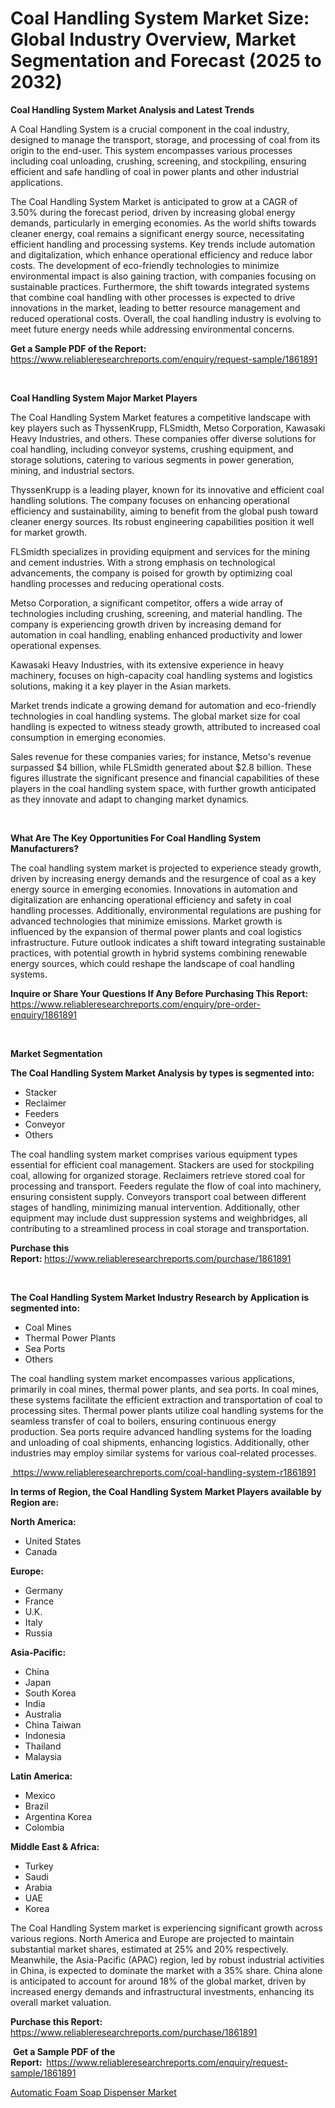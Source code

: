 <p><h1>Coal Handling System Market Size: Global Industry Overview, Market Segmentation and Forecast (2025 to 2032)</h1></p><p><strong>Coal Handling System Market Analysis and Latest Trends</strong></p>
<p><p>A Coal Handling System is a crucial component in the coal industry, designed to manage the transport, storage, and processing of coal from its origin to the end-user. This system encompasses various processes including coal unloading, crushing, screening, and stockpiling, ensuring efficient and safe handling of coal in power plants and other industrial applications.</p><p>The Coal Handling System Market is anticipated to grow at a CAGR of 3.50% during the forecast period, driven by increasing global energy demands, particularly in emerging economies. As the world shifts towards cleaner energy, coal remains a significant energy source, necessitating efficient handling and processing systems. Key trends include automation and digitalization, which enhance operational efficiency and reduce labor costs. The development of eco-friendly technologies to minimize environmental impact is also gaining traction, with companies focusing on sustainable practices. Furthermore, the shift towards integrated systems that combine coal handling with other processes is expected to drive innovations in the market, leading to better resource management and reduced operational costs. Overall, the coal handling industry is evolving to meet future energy needs while addressing environmental concerns.</p></p>
<p><strong>Get a Sample PDF of the Report:&nbsp;</strong> <a href="https://www.reliableresearchreports.com/enquiry/request-sample/1861891?utm_campaign=2300&utm_medium=2&utm_source=Github&utm_content=ia&utm_term=16022025&utm_id=coal-handling-system">https://www.reliableresearchreports.com/enquiry/request-sample/1861891</a></p>
<p>&nbsp;</p>
<p><strong>Coal Handling System Major Market Players</strong></p>
<p><p>The Coal Handling System Market features a competitive landscape with key players such as ThyssenKrupp, FLSmidth, Metso Corporation, Kawasaki Heavy Industries, and others. These companies offer diverse solutions for coal handling, including conveyor systems, crushing equipment, and storage solutions, catering to various segments in power generation, mining, and industrial sectors.</p><p>ThyssenKrupp is a leading player, known for its innovative and efficient coal handling solutions. The company focuses on enhancing operational efficiency and sustainability, aiming to benefit from the global push toward cleaner energy sources. Its robust engineering capabilities position it well for market growth.</p><p>FLSmidth specializes in providing equipment and services for the mining and cement industries. With a strong emphasis on technological advancements, the company is poised for growth by optimizing coal handling processes and reducing operational costs.</p><p>Metso Corporation, a significant competitor, offers a wide array of technologies including crushing, screening, and material handling. The company is experiencing growth driven by increasing demand for automation in coal handling, enabling enhanced productivity and lower operational expenses.</p><p>Kawasaki Heavy Industries, with its extensive experience in heavy machinery, focuses on high-capacity coal handling systems and logistics solutions, making it a key player in the Asian markets.</p><p>Market trends indicate a growing demand for automation and eco-friendly technologies in coal handling systems. The global market size for coal handling is expected to witness steady growth, attributed to increased coal consumption in emerging economies.</p><p>Sales revenue for these companies varies; for instance, Metso's revenue surpassed $4 billion, while FLSmidth generated about $2.8 billion. These figures illustrate the significant presence and financial capabilities of these players in the coal handling system space, with further growth anticipated as they innovate and adapt to changing market dynamics.</p></p>
<p>&nbsp;</p>
<p><strong>What Are The Key Opportunities For Coal Handling System Manufacturers?</strong></p>
<p><p>The coal handling system market is projected to experience steady growth, driven by increasing energy demands and the resurgence of coal as a key energy source in emerging economies. Innovations in automation and digitalization are enhancing operational efficiency and safety in coal handling processes. Additionally, environmental regulations are pushing for advanced technologies that minimize emissions. Market growth is influenced by the expansion of thermal power plants and coal logistics infrastructure. Future outlook indicates a shift toward integrating sustainable practices, with potential growth in hybrid systems combining renewable energy sources, which could reshape the landscape of coal handling systems.</p></p>
<p><strong>Inquire or Share Your Questions If Any Before Purchasing This Report:</strong> <a href="https://www.reliableresearchreports.com/enquiry/pre-order-enquiry/1861891?utm_campaign=2300&utm_medium=2&utm_source=Github&utm_content=ia&utm_term=16022025&utm_id=coal-handling-system">https://www.reliableresearchreports.com/enquiry/pre-order-enquiry/1861891</a></p>
<p>&nbsp;</p>
<p><strong>Market Segmentation</strong></p>
<p><strong>The Coal Handling System Market Analysis by types is segmented into:</strong></p>
<p><ul><li>Stacker</li><li>Reclaimer</li><li>Feeders</li><li>Conveyor</li><li>Others</li></ul></p>
<p><p>The coal handling system market comprises various equipment types essential for efficient coal management. Stackers are used for stockpiling coal, allowing for organized storage. Reclaimers retrieve stored coal for processing and transport. Feeders regulate the flow of coal into machinery, ensuring consistent supply. Conveyors transport coal between different stages of handling, minimizing manual intervention. Additionally, other equipment may include dust suppression systems and weighbridges, all contributing to a streamlined process in coal storage and transportation.</p></p>
<p><strong>Purchase this Report:&nbsp;</strong><a href="https://www.reliableresearchreports.com/purchase/1861891?utm_campaign=2300&utm_medium=2&utm_source=Github&utm_content=ia&utm_term=16022025&utm_id=coal-handling-system">https://www.reliableresearchreports.com/purchase/1861891</a></p>
<p>&nbsp;</p>
<p><strong>The Coal Handling System Market Industry Research by Application is segmented into:</strong></p>
<p><ul><li>Coal Mines</li><li>Thermal Power Plants</li><li>Sea Ports</li><li>Others</li></ul></p>
<p><p>The coal handling system market encompasses various applications, primarily in coal mines, thermal power plants, and sea ports. In coal mines, these systems facilitate the efficient extraction and transportation of coal to processing sites. Thermal power plants utilize coal handling systems for the seamless transfer of coal to boilers, ensuring continuous energy production. Sea ports require advanced handling systems for the loading and unloading of coal shipments, enhancing logistics. Additionally, other industries may employ similar systems for various coal-related processes.</p></p>
<p><a href="https://www.reliableresearchreports.com/coal-handling-system-r1861891?utm_campaign=2300&utm_medium=2&utm_source=Github&utm_content=ia&utm_term=16022025&utm_id=coal-handling-system">&nbsp;https://www.reliableresearchreports.com/coal-handling-system-r1861891</a></p>
<p><strong>In terms of Region, the Coal Handling System Market Players available by Region are:</strong></p>
<p>
    <p> <strong> North America: </strong>
        <ul>
            <li>United States</li>
            <li>Canada</li>
        </ul>
        </p> 
    <p> <strong> Europe: </strong>
        <ul>
            <li>Germany</li>
            <li>France</li>
            <li>U.K.</li>
            <li>Italy</li>
            <li>Russia</li>
        </ul>
        </p> 
    <p> <strong> Asia-Pacific: </strong>
        <ul>
            <li>China</li>
            <li>Japan</li>
            <li>South Korea</li>
            <li>India</li>
            <li>Australia</li>
            <li>China Taiwan</li>
            <li>Indonesia</li>
            <li>Thailand</li>
            <li>Malaysia</li>
        </ul>
        </p> 
    <p> <strong> Latin America: </strong>
        <ul>
            <li>Mexico</li>
            <li>Brazil</li>
            <li>Argentina Korea</li>
            <li>Colombia</li>
        </ul>
        </p> 
    <p> <strong> Middle East & Africa: </strong>
        <ul>
            <li>Turkey</li>
            <li>Saudi</li>
            <li>Arabia</li>
            <li>UAE</li>
            <li>Korea</li>
        </ul>
    </p>
    </p>
<p><p>The Coal Handling System market is experiencing significant growth across various regions. North America and Europe are projected to maintain substantial market shares, estimated at 25% and 20% respectively. Meanwhile, the Asia-Pacific (APAC) region, led by robust industrial activities in China, is expected to dominate the market with a 35% share. China alone is anticipated to account for around 18% of the global market, driven by increased energy demands and infrastructural investments, enhancing its overall market valuation.</p></p>
<p><strong>Purchase this Report: </strong><a href="https://www.reliableresearchreports.com/purchase/1861891?utm_campaign=2300&utm_medium=2&utm_source=Github&utm_content=ia&utm_term=16022025&utm_id=coal-handling-system">https://www.reliableresearchreports.com/purchase/1861891</a></p>
<p>&nbsp;<strong>Get a Sample PDF of the Report:&nbsp;&nbsp;</strong><a href="https://www.reliableresearchreports.com/enquiry/request-sample/1861891?utm_campaign=2300&utm_medium=2&utm_source=Github&utm_content=ia&utm_term=16022025&utm_id=coal-handling-system">https://www.reliableresearchreports.com/enquiry/request-sample/1861891</a></p>
<p><strong></strong></p>
<p><p><a href="https://github.com/ParvinKhatun77/Market-Research-Report-List-1/blob/main/automatic-foam-soap-dispenser-market.md?utm_campaign=2300&utm_medium=2&utm_source=Github&utm_content=ia&utm_term=16022025&utm_id=coal-handling-system">Automatic Foam Soap Dispenser Market</a></p></p>